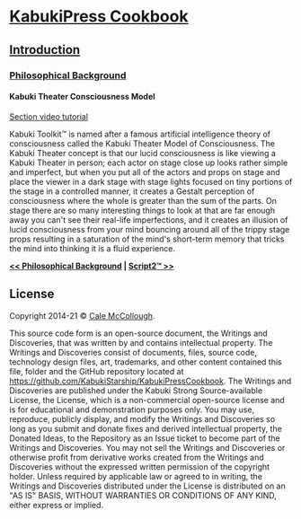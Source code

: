 # [KabukiPress Cookbook](../../)

## [Introduction](../)

### [Philosophical Background](./)

#### Kabuki Theater Consciousness Model

[Section video tutorial](https://www.youtube.com/channel/UCS2vQG4gUE3vXWV_K9XScQw)

Kabuki Toolkit™ is named after a famous artificial intelligence theory of consciousness called the Kabuki Theater Model of Consciousness. The Kabuki Theater concept is that our lucid consciousness is like viewing a Kabuki Theater in person; each actor on stage close up looks rather simple and imperfect, but when you put all of the actors and props on stage and place the viewer in a dark stage with stage lights focused on tiny portions of the stage in a controlled manner, it creates a Gestalt perception of consciousness where the whole is greater than the sum of the parts. On stage there are so many interesting things to look at that are far enough away you can't see their real-life imperfections, and it creates an illusion of lucid consciousness from your mind bouncing around all of the trippy stage props resulting in a saturation of the mind's short-term memory that tricks the mind into thinking it is a fluid experience.

**[<< Philosophical Background](./) | [Script2™ >>](../../Script2™)**

## License

Copyright 2014-21 © [Cale McCollough](https://cookingwithcale.org).

This source code form is an open-source document, the Writings and Discoveries, that was written by and contains intellectual property. The Writings and Discoveries consist of documents, files, source code, technology design files, art, trademarks, and other content contained this file, folder and the GitHub repository located at <https://github.com/KabukiStarship/KabukiPressCookbook>. The Writings and Discoveries are published under the Kabuki Strong Source-available License, the License, which is a non-commercial open-source license and is for educational and demonstration purposes only. You may use, reproduce, publicly display, and modify the Writings and Discoveries so long as you submit and donate fixes and derived intellectual property, the Donated Ideas, to the Repository as an Issue ticket to become part of the Writings and Discoveries. You may not sell the Writings and Discoveries or otherwise profit from derivative works created from the Writings and Discoveries without the expressed written permission of the copyright holder. Unless required by applicable law or agreed to in writing, the Writings and Discoveries distributed under the License is distributed on an "AS IS" BASIS, WITHOUT WARRANTIES OR CONDITIONS OF ANY KIND, either express or implied.
